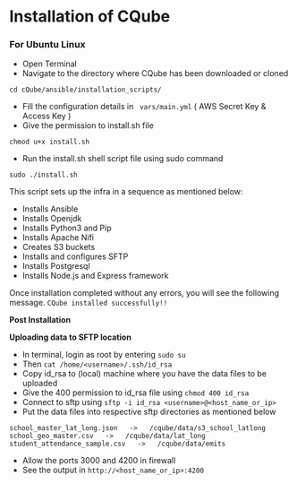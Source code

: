 <h1>Installation of CQube</h1>
<h3>For Ubuntu Linux</h3>

- Open Terminal
- Navigate to the directory where CQube has been downloaded or cloned 
```
cd cQube/ansible/installation_scripts/
```
- Fill the configuration details in ` vars/main.yml` ( AWS Secret Key & Access Key )
- Give the permission to install.sh file
```
chmod u+x install.sh
```
- Run the install.sh shell script file using sudo command
```
sudo ./install.sh
```
This script sets up the infra in a sequence as mentioned below:
  - Installs Ansible
  - Installs Openjdk
  - Installs Python3 and Pip
  - Installs Apache Nifi
  - Creates S3 buckets
  - Installs and configures SFTP
  - Installs Postgresql
  - Installs Node.js and Express framework

Once installation completed without any errors, you will see the following message. 
```CQube installed successfully!!``` 


<b>Post Installation </b>

<b>Uploading data to SFTP location</b>

- In terminal, login as root by entering ```sudo su```
- Then ```cat /home/<username>/.ssh/id_rsa```
- Copy id_rsa to (local) machine where you have the data files to be uploaded
- Give the 400 permission to id_rsa file using ```chmod 400 id_rsa```
- Connect to sftp using ```sftp -i id_rsa <username>@<host_name_or_ip>```
- Put the data files into respective sftp directories as mentioned below
```
school_master_lat_long.json   ->   /cqube/data/s3_school_latlong
school_geo_master.csv   ->   /cqube/data/lat_long
student_attendance_sample.csv   ->   /cqube/data/emits
```
- Allow the ports 3000 and 4200 in firewall
- See the output in ```http://<host_name_or_ip>:4200```


